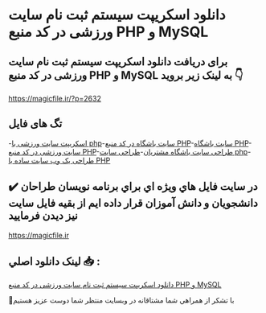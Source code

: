 # دانلود اسکریپت سیستم ثبت نام سایت ورزشی در کد منبع PHP و MySQL

## برای دریافت دانلود اسکریپت سیستم ثبت نام سایت ورزشی در کد منبع PHP و MySQL به لینک زیر بروید 👇

https://magicfile.ir/?p=2632

## تگ های فایل

-[اسکریپت سایت ورزشی با php](https://magicfile.ir/product/%d8%a7%d8%b3%da%a9%d8%b1%db%8c%d9%be%d8%aa-%d8%b3%db%8c%d8%b3%d8%aa%d9%85-%d8%ab%d8%a8%d8%aa-%d9%86%d8%a7%d9%85-%d8%b3%d8%a7%db%8c%d8%aa-%d9%88%d8%b1%d8%b2%d8%b4%db%8c-php-mysql/)-[سایت باشگاه در کد منبع PHP](https://magicfile.ir/product/%d8%a7%d8%b3%da%a9%d8%b1%db%8c%d9%be%d8%aa-%d8%b3%db%8c%d8%b3%d8%aa%d9%85-%d8%ab%d8%a8%d8%aa-%d9%86%d8%a7%d9%85-%d8%b3%d8%a7%db%8c%d8%aa-%d9%88%d8%b1%d8%b2%d8%b4%db%8c-php-mysql/)-[سایت باشگاه  PHP](https://magicfile.ir/product/%d8%a7%d8%b3%da%a9%d8%b1%db%8c%d9%be%d8%aa-%d8%b3%db%8c%d8%b3%d8%aa%d9%85-%d8%ab%d8%a8%d8%aa-%d9%86%d8%a7%d9%85-%d8%b3%d8%a7%db%8c%d8%aa-%d9%88%d8%b1%d8%b2%d8%b4%db%8c-php-mysql/)-[سایت ورزشی در کد منبع PHP](https://magicfile.ir/product/%d8%a7%d8%b3%da%a9%d8%b1%db%8c%d9%be%d8%aa-%d8%b3%db%8c%d8%b3%d8%aa%d9%85-%d8%ab%d8%a8%d8%aa-%d9%86%d8%a7%d9%85-%d8%b3%d8%a7%db%8c%d8%aa-%d9%88%d8%b1%d8%b2%d8%b4%db%8c-php-mysql/)-[طراحی سایت باشگاه مشتریان](https://magicfile.ir/product/%d8%a7%d8%b3%da%a9%d8%b1%db%8c%d9%be%d8%aa-%d8%b3%db%8c%d8%b3%d8%aa%d9%85-%d8%ab%d8%a8%d8%aa-%d9%86%d8%a7%d9%85-%d8%b3%d8%a7%db%8c%d8%aa-%d9%88%d8%b1%d8%b2%d8%b4%db%8c-php-mysql/)-[طراحی سایت php](https://magicfile.ir/product/%d8%a7%d8%b3%da%a9%d8%b1%db%8c%d9%be%d8%aa-%d8%b3%db%8c%d8%b3%d8%aa%d9%85-%d8%ab%d8%a8%d8%aa-%d9%86%d8%a7%d9%85-%d8%b3%d8%a7%db%8c%d8%aa-%d9%88%d8%b1%d8%b2%d8%b4%db%8c-php-mysql/)-[طراحی یک وب سایت ساده با PHP](https://magicfile.ir/product/%d8%a7%d8%b3%da%a9%d8%b1%db%8c%d9%be%d8%aa-%d8%b3%db%8c%d8%b3%d8%aa%d9%85-%d8%ab%d8%a8%d8%aa-%d9%86%d8%a7%d9%85-%d8%b3%d8%a7%db%8c%d8%aa-%d9%88%d8%b1%d8%b2%d8%b4%db%8c-php-mysql/)

## ✔️ در سايت فايل هاي ويژه اي براي برنامه نويسان طراحان دانشجويان و دانش آموزان قرار داده ايم از بقيه فايل سايت نيز ديدن فرماييد

https://magicfile.ir


## لينک دانلود اصلي 📥 :

[دانلود اسکریپت سیستم ثبت نام سایت ورزشی در کد منبع PHP و MySQL](https://magicfile.ir/product/%d8%a7%d8%b3%da%a9%d8%b1%db%8c%d9%be%d8%aa-%d8%b3%db%8c%d8%b3%d8%aa%d9%85-%d8%ab%d8%a8%d8%aa-%d9%86%d8%a7%d9%85-%d8%b3%d8%a7%db%8c%d8%aa-%d9%88%d8%b1%d8%b2%d8%b4%db%8c-php-mysql/) 


🙏با تشکر از همراهي شما مشتاقانه در وبسایت منتظر شما دوست عزیز هستیم

